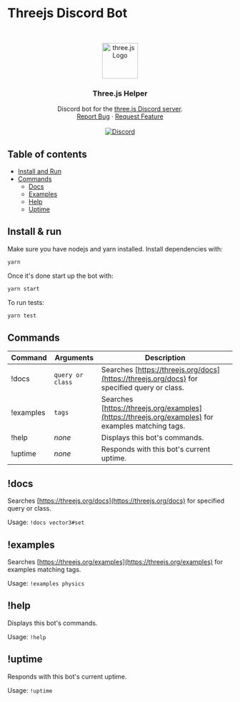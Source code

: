 # Threejs Discord Bot

<br />
<p align="center">
  <a href="https://threejs.org">
    <img src="https://github.com/mrdoob/three.js/blob/master/icon.png?raw=true" alt="three.js Logo" width="80" height="80">
  </a>

  <h3 align="center">Three.js Helper</h3>

  <p align="center">
    Discord bot for the <a href="https://discord.gg/HF4UdyF">three.js Discord server</a>.
    <br />
    <a href="https://github.com/threejs/discord-bot/issues">Report Bug</a>
    ·
    <a href="https://github.com/threejs/discord-bot/issues">Request Feature</a>
    <br />
    <br />
    <a href="https://discord.gg/HF4UdyF">
      <img src="https://img.shields.io/discord/740090768164651008?style=flat&colorA=FFFFFF&colorB=FFFFFF&label=Discord&logo=discord" alt="Discord" />
    </a>
  </p>
</p>

## Table of contents

- [Install and Run](#install--run)
- [Commands](#commands)
  - [Docs](#docs)
  - [Examples](#examples)
  - [Help](#help)
  - [Uptime](#uptime)

## Install & run

Make sure you have nodejs and yarn installed. Install dependencies with:

```bash
yarn
```

Once it's done start up the bot with:

```bash
yarn start
```

To run tests:

```bash
yarn test
```

## Commands

| Command   | Arguments        | Description                                                                                       |
| --------- | ---------------- | ------------------------------------------------------------------------------------------------- |
| !docs     | `query or class` | Searches [https://threejs.org/docs](https://threejs.org/docs) for specified query or class.       |
| !examples | `tags`           | Searches [https://threejs.org/examples](https://threejs.org/examples) for examples matching tags. |
| !help     | _none_           | Displays this bot's commands.                                                                     |
| !uptime   | _none_           | Responds with this bot's current uptime.                                                          |

## !docs

Searches [https://threejs.org/docs](https://threejs.org/docs) for specified query or class.

Usage: `!docs vector3#set`

## !examples

Searches [https://threejs.org/examples](https://threejs.org/examples) for examples matching tags.

Usage: `!examples physics`

## !help

Displays this bot's commands.

Usage: `!help`

## !uptime

Responds with this bot's current uptime.

Usage: `!uptime`
